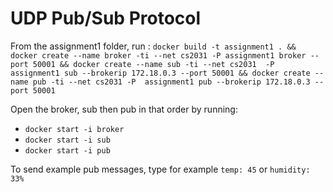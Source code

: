 # UDP Pub/Sub Protocol
From the assignment1 folder, run : `docker build -t assignment1 . && docker create --name broker -ti --net cs2031 -P assignment1 broker --port 50001 && docker create --name sub -ti --net cs2031  -P assignment1 sub --brokerip 172.18.0.3 --port 50001 && docker create --name pub -ti --net cs2031 -P  assignment1 pub --brokerip 172.18.0.3 --port 50001`

Open the broker, sub then pub in that order by running:
* `docker start -i broker`
* `docker start -i sub`
* `docker start -i pub`
  
To send example pub messages, type for example `temp: 45` or `humidity: 33%`
